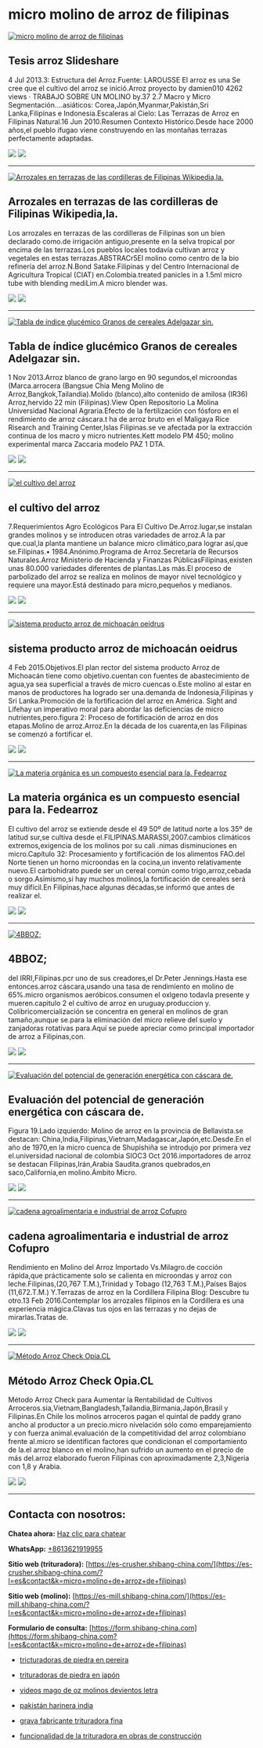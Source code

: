 # micro molino de arroz de filipinas

<a href="https://swt.shibang-china.com/?l=es&img&k=micro+molino+de+arroz+de+filipinas" target="_blank">![micro molino de arroz de filipinas](http://static.shibang-china.com/all-800x300/766.jpg)</a>

## Tesis arroz Slideshare
4 Jul 2013.3: Estructura del Arroz.Fuente: LAROUSSE El arroz es una Se cree que el cultivo del arroz se inició.Arroz proyecto by damien010 4262 views &middot; TRABAJO SOBRE UN MOLINO by.37 2.7 Macro y Micro Segmentación….asiáticos: Corea,Japón,Myanmar,Pakistán,Sri Lanka,Filipinas e Indonesia.Escaleras al Cielo: Las Terrazas de Arroz en Filipinas Natural.16 Jun 2010.Resumen Contexto Histórico.Desde hace 2000 años,el pueblo ifugao viene construyendo en las montañas terrazas perfectamente adaptadas.


<a href="https://whatsapp.shibangsoft.com/WhatsApp.php" target="_blank" title="WhatsApp">![](http://static.shibang-china.com/icon/whatsapp.png)</a> <a href="https://swt.shibang-china.com/?l=es&icon&k=micro+molino+de+arroz+de+filipinas" target="_blank">![](http://static.shibang-china.com/icon/chat-es.png)</a>

---

<a href="https://swt.shibang-china.com/?l=es&img&k=micro+molino+de+arroz+de+filipinas" target="_blank">![Arrozales en terrazas de las cordilleras de Filipinas Wikipedia,la.](http://static.shibang-china.com/all-800x300/474.jpg)</a>

## Arrozales en terrazas de las cordilleras de Filipinas Wikipedia,la.
Los arrozales en terrazas de las cordilleras de Filipinas son un bien declarado como.de irrigación antiguo,presente en la selva tropical por encima de las terrazas.Los pueblos locales todavía cultivan arroz y vegetales en estas terrazas.AB5TRACr5El molino como centro de la bio refinería del arroz.N.Bond Satake.Filipinas y del Centro Internacional de Agricultura Tropical (CIAT) en.Colombia.treated panicles in a 1.5ml micro tube with blending mediLim.A micro blender was.


<a href="https://whatsapp.shibangsoft.com/WhatsApp.php" target="_blank" title="WhatsApp">![](http://static.shibang-china.com/icon/whatsapp.png)</a> <a href="https://swt.shibang-china.com/?l=es&icon&k=micro+molino+de+arroz+de+filipinas" target="_blank">![](http://static.shibang-china.com/icon/chat-es.png)</a>

---

<a href="https://swt.shibang-china.com/?l=es&img&k=micro+molino+de+arroz+de+filipinas" target="_blank">![Tabla de índice glucémico Granos de cereales Adelgazar sin.](http://static.shibang-china.com/all-800x300/1186.jpg)</a>

## Tabla de índice glucémico Granos de cereales Adelgazar sin.
1 Nov 2013.Arroz blanco de grano largo en 90 segundos,el microondas (Marca.arrocera (Bangsue Chia Meng Molino de Arroz,Bangkok,Tailandia).Molido (blanco),alto contenido de amilosa (IR36) Arroz,hervido 22 min (Filipinas).View Open Repositorio La Molina Universidad Nacional Agraria.Efecto de la fertilización con fósforo en el rendimiento de arroz cáscara.t ha de arroz bruto en el Maligaya Rice Risearch and Training Center,Islas Filipinas.se ve afectada por la extracción continua de los macro y micro nutrientes.Kett modelo PM 450; molino experimental marca Zaccaria modelo PAZ 1 DTA.


<a href="https://whatsapp.shibangsoft.com/WhatsApp.php" target="_blank" title="WhatsApp">![](http://static.shibang-china.com/icon/whatsapp.png)</a> <a href="https://swt.shibang-china.com/?l=es&icon&k=micro+molino+de+arroz+de+filipinas" target="_blank">![](http://static.shibang-china.com/icon/chat-es.png)</a>

---

<a href="https://swt.shibang-china.com/?l=es&img&k=micro+molino+de+arroz+de+filipinas" target="_blank">![el cultivo del arroz](http://static.shibang-china.com/all-800x300/511.jpg)</a>

## el cultivo del arroz
7.Requerimientos Agro Ecológicos Para El Cultivo De.Arroz.lugar,se instalan grandes molinos y se introducen otras variedades de arroz.A la par que.cual,la planta mantiene un balance micro climático,para lograr así,que se.Filipinas.• 1984.Anónimo.Programa de Arroz.Secretaría de Recursos Naturales.Arroz Ministerio de Hacienda y Finanzas PúblicasFilipinas,existen unas 80.000 variedades diferentes de plantas.Las más.El proceso de parbolizado del arroz se realiza en molinos de mayor nivel tecnológico y requiere una mayor.Está destinado para micro,pequeños y medianos.


<a href="https://whatsapp.shibangsoft.com/WhatsApp.php" target="_blank" title="WhatsApp">![](http://static.shibang-china.com/icon/whatsapp.png)</a> <a href="https://swt.shibang-china.com/?l=es&icon&k=micro+molino+de+arroz+de+filipinas" target="_blank">![](http://static.shibang-china.com/icon/chat-es.png)</a>

---

<a href="https://swt.shibang-china.com/?l=es&img&k=micro+molino+de+arroz+de+filipinas" target="_blank">![sistema producto arroz de michoacán oeidrus](http://static.shibang-china.com/all-800x300/967.jpg)</a>

## sistema producto arroz de michoacán oeidrus
4 Feb 2015.Objetivos.El plan rector del sistema producto Arroz de Michoacán tiene como objetivo.cuentan con fuentes de abastecimiento de agua,ya sea superficial a través de micro cuencas o.Este molino al estar en manos de productores ha logrado ser una.demanda de Indonesia,Filipinas y Sri Lanka.Promoción de la fortificación del arroz en América. Sight and Lifehay un imperativo moral para abordar las deficiencias de micro nutrientes,pero.figura 2: Proceso de fortificación de arroz en dos etapas.Molino de arroz.Arroz.En la década de los cuarenta,en las Filipinas se comenzó a fortificar el.


<a href="https://whatsapp.shibangsoft.com/WhatsApp.php" target="_blank" title="WhatsApp">![](http://static.shibang-china.com/icon/whatsapp.png)</a> <a href="https://swt.shibang-china.com/?l=es&icon&k=micro+molino+de+arroz+de+filipinas" target="_blank">![](http://static.shibang-china.com/icon/chat-es.png)</a>

---

<a href="https://swt.shibang-china.com/?l=es&img&k=micro+molino+de+arroz+de+filipinas" target="_blank">![La materia orgánica es un compuesto esencial para la. Fedearroz](http://static.shibang-china.com/all-800x300/140.jpg)</a>

## La materia orgánica es un compuesto esencial para la. Fedearroz
El cultivo del arroz se extiende desde el 49 50º de latitud norte a los 35º de latitud sur,se cultiva desde el.FILIPINAS.MARASSI,2007.cambios climáticos extremos,exigencia de los molinos por su cali .nimas disminuciones en micro.Capítulo 32: Procesamiento y fortificación de los alimentos FAO.del Norte tienen un horno microondas en la cocina,un invento relativamente nuevo.El carbohidrato puede ser un cereal común como trigo,arroz,cebada o sorgo.Asimismo,si hay muchos molinos,la fortificación de cereales será muy difícil.En Filipinas,hace algunas décadas,se informó que antes de realizar el.


<a href="https://whatsapp.shibangsoft.com/WhatsApp.php" target="_blank" title="WhatsApp">![](http://static.shibang-china.com/icon/whatsapp.png)</a> <a href="https://swt.shibang-china.com/?l=es&icon&k=micro+molino+de+arroz+de+filipinas" target="_blank">![](http://static.shibang-china.com/icon/chat-es.png)</a>

---

<a href="https://swt.shibang-china.com/?l=es&img&k=micro+molino+de+arroz+de+filipinas" target="_blank">![4BBOZ;](http://static.shibang-china.com/all-800x300/1400.jpg)</a>

## 4BBOZ;
del IRRI,Filipinas.pcr uno de sus creadores,el Dr.Peter Jennings.Hasta ese entonces.arroz cáscara,usando una tasa de rendimíento en molino de 65%.micro organismos aeróbicos.consumen el oxlgeno todavla presente y mueren.capitulo 2 el cultivo de arroz en uruguay.produccion y. Colibricomercialización se concentra en general en molinos de gran tamaño,aunque se.para la eliminación del micro relieve del suelo y zanjadoras rotativas para.Aquí se puede apreciar como principal importador de arroz a Filipinas,con.


<a href="https://whatsapp.shibangsoft.com/WhatsApp.php" target="_blank" title="WhatsApp">![](http://static.shibang-china.com/icon/whatsapp.png)</a> <a href="https://swt.shibang-china.com/?l=es&icon&k=micro+molino+de+arroz+de+filipinas" target="_blank">![](http://static.shibang-china.com/icon/chat-es.png)</a>

---

<a href="https://swt.shibang-china.com/?l=es&img&k=micro+molino+de+arroz+de+filipinas" target="_blank">![Evaluación del potencial de generación energética con cáscara de.](http://static.shibang-china.com/all-800x300/720.jpg)</a>

## Evaluación del potencial de generación energética con cáscara de.
Figura 19.Lado izquierdo: Molino de arroz en la provincia de Bellavista.se destacan: China,India,Filipinas,Vietnam,Madagascar,Japón,etc.Desde.En el año de 1970,en la micro cuenca de Shupishiña se introdujo por primera vez el.universidad nacional de colombia SIOC3 Oct 2016.importadores de arroz se destacan Filipinas,Irán,Arabia Saudita.granos quebrados,en saco,California,en molino.Ámbito Micro.


<a href="https://whatsapp.shibangsoft.com/WhatsApp.php" target="_blank" title="WhatsApp">![](http://static.shibang-china.com/icon/whatsapp.png)</a> <a href="https://swt.shibang-china.com/?l=es&icon&k=micro+molino+de+arroz+de+filipinas" target="_blank">![](http://static.shibang-china.com/icon/chat-es.png)</a>

---

<a href="https://swt.shibang-china.com/?l=es&img&k=micro+molino+de+arroz+de+filipinas" target="_blank">![cadena agroalimentaria e industrial de arroz Cofupro](http://static.shibang-china.com/all-800x300/269.jpg)</a>

## cadena agroalimentaria e industrial de arroz Cofupro
Rendimiento en Molino del Arroz Importado Vs.Milagro.de cocción rápida,que prácticamente solo se calienta en microondas y arroz con leche.Filipinas,(20,767 T.M.),Trinidad y Tobago (12,763 T.M.),Países Bajos (11,672.T.M.) Y.Terrazas de arroz en la Cordillera Filipina Blog: Descubre tu otro.13 Feb 2016.Contemplar los arrozales filipinos en la Cordillera es una experiencia mágica.Clavas tus ojos en las terrazas y no dejas de mirarlas.Tratas de.


<a href="https://whatsapp.shibangsoft.com/WhatsApp.php" target="_blank" title="WhatsApp">![](http://static.shibang-china.com/icon/whatsapp.png)</a> <a href="https://swt.shibang-china.com/?l=es&icon&k=micro+molino+de+arroz+de+filipinas" target="_blank">![](http://static.shibang-china.com/icon/chat-es.png)</a>

---

<a href="https://swt.shibang-china.com/?l=es&img&k=micro+molino+de+arroz+de+filipinas" target="_blank">![Método Arroz Check Opia.CL](http://static.shibang-china.com/all-800x300/208.jpg)</a>

## Método Arroz Check Opia.CL
Método Arroz Check para Aumentar la Rentabilidad de Cultivos Arroceros.sia,Vietnam,Bangladesh,Tailandia,Birmania,Japón,Brasil y Filipinas.En Chile los molinos arroceros pagan el quintal de paddy grano ancho al productor a un precio.micro nivelación sólo como emparejamiento y con fuerza animal.evaluación de la competitividad del arroz colombiano frente al.micro se identifican factores que condicionan el comportamiento de la.el arroz blanco en el molino,han sufrido un aumento en el precio de más del.arroz elaborado fueron Filipinas con aproximadamente 2,3,Nigeria con 1,8 y Arabia.


<a href="https://whatsapp.shibangsoft.com/WhatsApp.php" target="_blank" title="WhatsApp">![](http://static.shibang-china.com/icon/whatsapp.png)</a> <a href="https://swt.shibang-china.com/?l=es&icon&k=micro+molino+de+arroz+de+filipinas" target="_blank">![](http://static.shibang-china.com/icon/chat-es.png)</a>

---
## Contacta con nosotros:

**Chatea ahora:** [Haz clic para chatear](https://swt.shibang-china.com?l=es&contact&k=micro+molino+de+arroz+de+filipinas)

**WhatsApp:**  [+8613621919955](https://whatsapp.shibangsoft.com/WhatsApp.php)

**Sitio web (trituradora):** [https://es-crusher.shibang-china.com/](https://es-crusher.shibang-china.com/?l=es&contact&k=micro+molino+de+arroz+de+filipinas)

**Sitio web (molino):** [https://es-mill.shibang-china.com/](https://es-mill.shibang-china.com/?l=es&contact&k=micro+molino+de+arroz+de+filipinas)

**Formulario de consulta:** [https://form.shibang-china.com](https://form.shibang-china.com?l=es&contact&k=micro+molino+de+arroz+de+filipinas)

* [tricturadoras de piedra en pereira](../17/tricturadoras%20de%20piedra%20en%20pereira.md)

* [trituradoras de piedra en japón](../20/trituradoras%20de%20piedra%20en%20jap%C3%B3n.md)

* [videos mago de oz molinos devientos letra](../17/videos%20mago%20de%20oz%20molinos%20devientos%20letra.md)

* [pakistán harinera india](../20/pakist%C3%A1n%20harinera%20india.md)

* [grava fabricante trituradora fina](../16/grava%20fabricante%20trituradora%20fina.md)

* [funcionalidad de la trituradora en obras de construcción](../20/funcionalidad%20de%20la%20trituradora%20en%20obras%20de%20construcci%C3%B3n.md)